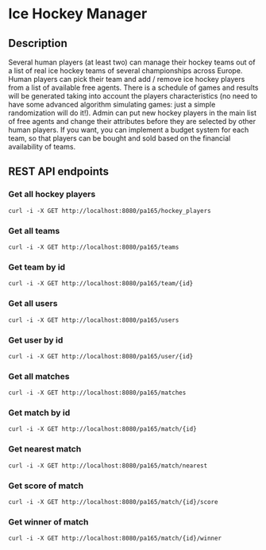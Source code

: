 # Ice Hockey Manager

## Description

Several human players (at least two) can manage their hockey teams out of a list of real ice hockey teams of several championships across Europe. Human players can pick their team and add / remove ice hockey players from a list of available free agents. There is a schedule of games and results will be generated taking into account the players characteristics (no need to have some advanced algorithm simulating games: just a simple randomization will do it!). Admin can put new hockey players in the main list of free agents and change their attributes before they are selected by other human players. If you want, you can implement a budget system for each team, so that players can be bought and sold based on the financial availability of teams.

## REST API endpoints
### Get all hockey players
```
curl -i -X GET http://localhost:8080/pa165/hockey_players
```
### Get all teams
```
curl -i -X GET http://localhost:8080/pa165/teams
```
### Get team by id
```
curl -i -X GET http://localhost:8080/pa165/team/{id}
```
### Get all users
```
curl -i -X GET http://localhost:8080/pa165/users
```
### Get user by id
```
curl -i -X GET http://localhost:8080/pa165/user/{id}
```
### Get all matches
```
curl -i -X GET http://localhost:8080/pa165/matches
```
### Get match by id
```
curl -i -X GET http://localhost:8080/pa165/match/{id}
```
### Get nearest match
```
curl -i -X GET http://localhost:8080/pa165/match/nearest
```
### Get score of match
```
curl -i -X GET http://localhost:8080/pa165/match/{id}/score
```
### Get winner of match
```
curl -i -X GET http://localhost:8080/pa165/match/{id}/winner
```
